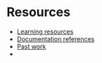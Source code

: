 # Resources

- [Learning resources](learning-resources.md)
- [Documentation references](doc-references.md)
- [Past work](past-work.md)
- 

